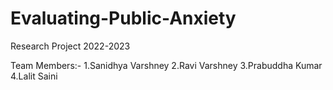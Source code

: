 # Evaluating-Public-Anxiety
Research Project 2022-2023

Team Members:-
1.Sanidhya Varshney
2.Ravi Varshney
3.Prabuddha Kumar
4.Lalit Saini
